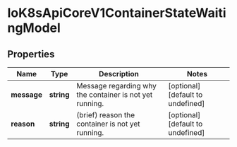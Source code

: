 # IoK8sApiCoreV1ContainerStateWaitingModel

## Properties

Name | Type | Description | Notes
------------ | ------------- | ------------- | -------------
**message** | **string** | Message regarding why the container is not yet running. | [optional] [default to undefined]
**reason** | **string** | (brief) reason the container is not yet running. | [optional] [default to undefined]


